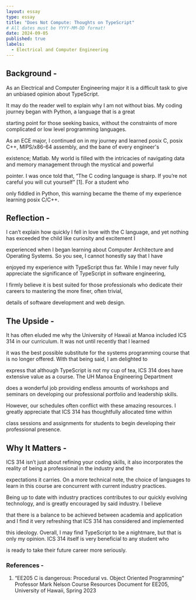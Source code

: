 ```yaml
---
layout: essay
type: essay
title: "Does Not Compute: Thoughts on TypeScript"
# All dates must be YYYY-MM-DD format!
date: 2024-09-05
published: true
labels:
  - Electrical and Computer Engineering
---
```


## Background -
As an Electrical and Computer Engineering major it is a difficult task to give an unbiased opinion about TypeScript. 

It may do the reader well to explain why I am not without bias. My coding journey began with Python, a language that is a great 

starting point for those seeking basics, without the constraints of more complicated or low level programming languages. 

As an ECE major, I continued on in my journey and learned posix C, posix C++, MIPS/x86-64 assembly, and the bane of every engineer's 

existence; Matlab. My world is filled with the intricacies of navigating data and memory management through the mystical and powerful 

pointer. I was once told that, “The C coding language is sharp. If you’re not careful you will cut yourself” [1]. For a student who 

only fiddled in Python, this warning became the theme of my experience learning posix C/C++. 


## Reflection -
I can’t explain how quickly I fell in love with the C language, and yet nothing has exceeded the child like curiosity and excitement I 

experienced when I began learning about Computer Architecture and Operating Systems. So you see, I cannot honestly say that I have 

enjoyed my experience with TypeScript thus far. While I may never fully appreciate the significance of TypeScript in software engineering,

I firmly believe it is best suited for those professionals who dedicate their careers to mastering the more finer, often trivial, 

details of software development and web design.


## The Upside -
It has often eluded me why the University of Hawaii at Manoa included ICS 314 in our curriculum. It was not until recently that I learned 

it was the best possible substitute for the systems programming course that is no longer offered. With that being said, I am delighted to 

express that although TypeScript is not my cup of tea, ICS 314 does have extensive value as a course. The UH Manoa Engineering Department 

does a wonderful job providing endless amounts of workshops and seminars on developing our professional portfolio and leadership skills. 

However, our schedules often conflict with these amazing resources. I greatly appreciate that ICS 314 has thoughtfully allocated time within 

class sessions and assignments for students to begin developing their professional presence. 



## Why It Matters -
ICS 314 isn’t just about refining your coding skills, it also incorporates the reality of being a professional in the industry and the 

expectations it carries. On a more technical note, the choice of languages to learn in this course are concurrent with current industry practices. 

Being up to date with industry practices contributes to our quickly evolving technology, and is greatly encouraged by said industry. I believe 

that there is a balance to be achieved between academia and application and I find it very refreshing that ICS 314 has considered and implemented 

this ideology. Overall, I may find TypeScript to be a nightmare, but that is only my opinion. ICS 314 itself is very beneficial to any student who 

is ready to take their future career more seriously.

### References -
  1. “EE205 C is dangerous: Procedural vs. Object Oriented Programming” Professor Mark Nelson Course Resources Document for EE205,
     University of Hawaii, Spring 2023
